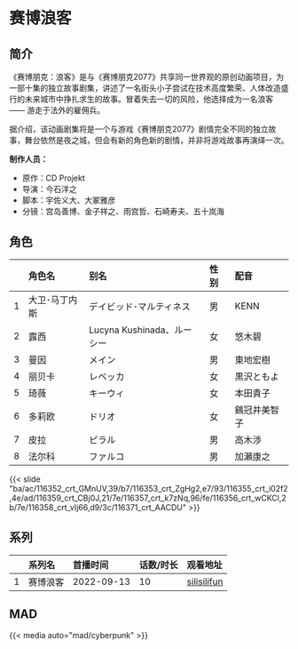 # 赛博浪客


## 简介

《赛博朋克：浪客》是与《赛博朋克2077》共享同一世界观的原创动画项目，为一部十集的独立故事剧集，讲述了一名街头小子尝试在技术高度繁荣、人体改造盛行的未来城市中挣扎求生的故事。冒着失去一切的风险，他选择成为一名浪客 —— 游走于法外的雇佣兵。

据介绍，该动画剧集将是一个与游戏《赛博朋克2077》剧情完全不同的独立故事，舞台依然是夜之城，但会有新的角色新的剧情，并非将游戏故事再演绎一次。

**制作人员：**
- 原作：CD Projekt
- 导演：今石洋之
- 脚本：宇佐义大、大冢雅彦
- 分镜：宫岛善博、金子祥之、雨宫哲、石崎寿夫、五十岚海

## 角色

|     |   角色名   |   别名  | 性别 |  配音  |
|:--- |:------  |:----      |:---  |:--   |
| 1 | 大卫･马丁内斯 | ‎デイビッド･マルティネス | 男 | KENN |
| 2 | 露西 | Lucyna Kushinada、ルーシー | 女 | 悠木碧 |
| 3 | 曼因 | メイン | 男 | 東地宏樹 |
| 4 | 丽贝卡 | レベッカ | 女 | 黒沢ともよ |
| 5 | ‎琦薇 | キーウィ | 女 | 本田貴子 |
| 6 | 多莉欧 | ‎ドリオ | 女 | 鷄冠井美智子 |
| 7 | 皮拉 | ピラル | 男 | 高木渉 |
| 8 | 法尔科 | ファルコ | 男 | 加瀬康之 |

{{< slide "ba/ac/116352_crt_GMnUV,39/b7/116353_crt_ZgHg2,e7/93/116355_crt_i02f2,4e/ad/116359_crt_CBj0J,21/7e/116357_crt_k7zNq,96/fe/116356_crt_wCKCl,2b/7e/116358_crt_vIj66,d9/3c/116371_crt_AACDU" >}}

## 系列

|     |   系列名   |   首播时间  | 话数/时长  | 观看地址 |
|:---  |:------    |:----      |:---       |:---  |
| 1 | 赛博浪客 | 2022-09-13 | 10 | [silisilifun](https://www.silisilifun.com/vodplay/xv77777Z/1/1/)  |


##  MAD

{{< media auto="mad/cyberpunk" >}}
